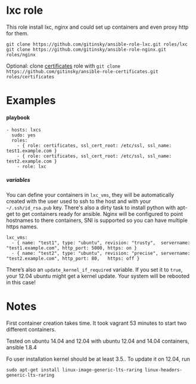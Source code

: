 # lxc role
This role install lxc, nginx and could set up containers and even proxy http for them. 

```
git clone https://github.com/gitinsky/ansible-role-lxc.git roles/lxc
git clone https://github.com/gitinsky/ansible-role-nginx.git roles/nginx
```

Optional: clone [certificates](https://github.com/gitinsky/ansible-role-certificates) role with ```git clone https://github.com/gitinsky/ansible-role-certificates.git roles/certificates```

# Examples
#### playbook
```
- hosts: lxcs
  sudo: yes
  roles:
    - { role: certificates, ssl_cert_root: /etc/ssl, ssl_name: test1.example.com } 
    - { role: certificates, ssl_cert_root: /etc/ssl, ssl_name: test2.example.com } 
    - role: lxc
```

##### variables

You can define your containers in ```lxc_vms```, they will be automatically created with the user used to ssh to the host and with your ```~/.ssh/id_rsa.pub``` key. There's also a dirty task to install python with apt-get to get containers ready for ansible. Nginx will be configured to point hostnames to there containers, SNI is supported so you can have multiple https names.

```
lxc_vms:
  - { name: "test1", type: "ubuntu", revision: "trusty",  servername: "test1.example.com", http_port: 5000, https: on }
  - { name: "test2", type: "ubuntu", revision: "precise", servername: "test2.example.com", http_port: 80,   https: off }

```

There’s also an ```update_kernel_if_required``` variable. If you set it to ```true```, your 12.04 ubuntu might get a kernel update. Your system will be rebooted in this case!

# Notes

First container creation takes time. It took vagrant 53 minutes to start two different containers.

Tested on ubuntu 14.04 and 12.04 with ubuntu 12.04 and 14.04 containers, ansible 1.8.4

Fo user installation kernel should be at least 3.5.. To update it on 12.04, run

```
sudo apt-get install linux-image-generic-lts-raring linux-headers-generic-lts-raring
```